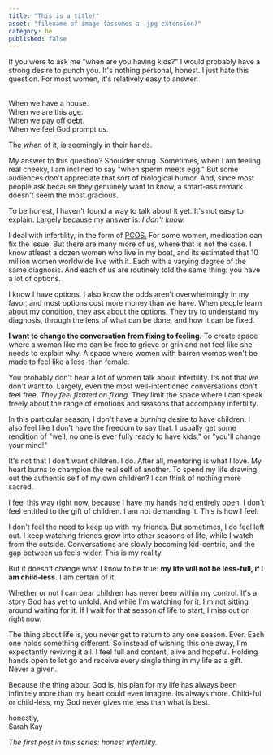 ```yaml
---
title: "This is a title!"
asset: "filename of image (assumes a .jpg extension)" 
category: be
published: false
---
```


If you were to ask me "when are you having kids?" I would probably have a strong desire to punch you. It's nothing personal, honest. I just hate this question. For most women, it's relatively easy to answer. 

<br>When we have a house. 
<br>When we are this age. 
<br>When we pay off debt.
<br> When we feel God prompt us.

The _when_ of it, is seemingly in their hands.

My answer to this question? Shoulder shrug. Sometimes, when I am feeling real cheeky, I am inclined to say "when sperm meets egg." But some audiences don't appreciate that sort of biological humor. And, since most people ask because they genuinely want to know, a smart-ass remark doesn't seem the most gracious. 

To be honest, I haven't found a way to talk about it yet. It's not easy to explain. Largely because my answer is: _I don't know._

I deal with infertility, in the form of [PCOS.](http://www.pcosaa.org/) For some women, medication can fix the issue. But there are many more of us, where that is not the case. I know atleast a dozen women who live in my boat, and its estimated that 10 million women worldwide live with it. Each with a varying degree of the same diagnosis. And each of us are routinely told the same thing: you have a lot of options. 

I know I have options. I also know the odds aren't overwhelmingly in my favor, and most options cost more money than we have. When people learn about my condition, they ask about the options. They try to understand my diagnosis, through the lens of what can be done, and how it can be fixed.

**I want to change the conversation from fixing to feeling.** To create space where a woman like me can be free to grieve or grin and not feel like she needs to explain why. A space where women with barren wombs won't be made to feel like a less-than female.

You probably don't hear a lot of women talk about infertility. Its not that we don't want to. Largely, even the most well-intentioned conversations don't feel free. _They feel fixated on fixing._ They limit the space where I can speak freely about the range of emotions and seasons that accompany infertility.

In this particular season, I don't have a _burning_ desire to have children. I also feel like I don't have the freedom to say that. I usually get some rendition of "well, no one is ever fully ready to have kids," or "you'll change your mind!"

It's not that I don't want children. I do. After all, mentoring is what I love. My heart burns to champion the real self of another. To spend my life drawing out the authentic self of my own children? I can think of nothing more sacred.

I feel this way right now, because I have my hands held entirely open. I don't feel entitled to the gift of children. I am not demanding it. This is how I feel.

I don't feel the need to keep up with my friends. But sometimes, I do feel left out. I keep watching friends grow into other seasons of life, while I watch from the outside. Conversations are slowly becoming kid-centric, and the gap between us feels wider. This is my reality.

But it doesn't change what I know to be true: **my life will not be less-full, if I am child-less.** I am certain of it. 

Whether or not I can bear children has never been within my control. It's a story God has yet to unfold. And while I'm watching for it, I'm not sitting around waiting for it. If I wait for that season of life to start, I miss out on right now.

The thing about life is, you never get to return to any one season. Ever. Each one holds something different. So instead of wishing this one away, I'm expectantly reviving it all. I feel full and content, alive and hopeful. Holding hands open to let go and receive every single thing in my life as a gift. Never a given. 

Because the thing about God is, his plan for my life has always been infinitely more than my heart could even imagine. Its always more. Child-ful or child-less, my God never gives me less than what is best.

honestly,
<br>Sarah Kay

_The first post in this series: honest infertility._
